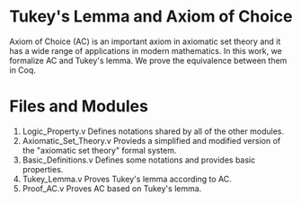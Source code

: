 # Tukey's Lemma and Axiom of Choice

Axiom of Choice (AC) is an important axiom in axiomatic set theory and it has a wide range of applications in modern mathematics. 
In this work, we formalize AC and Tukey's lemma. We prove the equivalence between them in Coq. 

# Files and Modules

1. Logic_Property.v
  Defines notations shared by all of the other modules.
2. Axiomatic_Set_Theory.v
  Provieds a simplified and modified version of the "axiomatic set theory" formal system.
3. Basic_Definitions.v
  Defines some notations and provides basic properties.
4. Tukey_Lemma.v
  Proves Tukey's lemma according to AC.
5. Proof_AC.v
  Proves AC based on Tukey's lemma.

